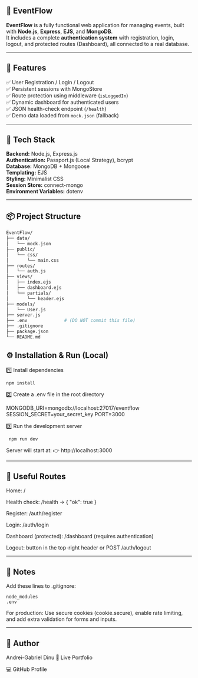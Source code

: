 ## 🪩 EventFlow

**EventFlow** is a fully functional web application for managing events, built with **Node.js**, **Express**, **EJS**, and **MongoDB**.  
It includes a complete **authentication system** with registration, login, logout, and protected routes (Dashboard), all connected to a real database.

---

## 🚀 Features

✅ User Registration / Login / Logout  
✅ Persistent sessions with MongoStore  
✅ Route protection using middleware (`isLoggedIn`)  
✅ Dynamic dashboard for authenticated users  
✅ JSON health-check endpoint (`/health`)  
✅ Demo data loaded from `mock.json` (fallback)

---

## 🧰 Tech Stack

**Backend:** Node.js, Express.js  
**Authentication:** Passport.js (Local Strategy), bcrypt  
**Database:** MongoDB + Mongoose  
**Templating:** EJS  
**Styling:** Minimalist CSS  
**Session Store:** connect-mongo  
**Environment Variables:** dotenv

---

## 📦 Project Structure

```bash
EventFlow/
├── data/
│   └── mock.json
├── public/
│   └── css/
│       └── main.css
├── routes/
│   └── auth.js
├── views/
│   ├── index.ejs
│   ├── dashboard.ejs
│   └── partials/
│       └── header.ejs
├── models/
│   └── User.js
├── server.js
├── .env              # (DO NOT commit this file)
├── .gitignore
├── package.json
└── README.md

```
## ⚙️ Installation & Run (Local)

1️⃣ Install dependencies

```
npm install
```
2️⃣ Create a .env file in the root directory

MONGODB_URI=mongodb://localhost:27017/eventflow
SESSION_SECRET=your_secret_key
PORT=3000

3️⃣ Run the development server
```
 npm run dev
```

Server will start at:
👉 http://localhost:3000

---

## 🔐 Useful Routes

Home: /

Health check: /health → { "ok": true }

Register: /auth/register

Login: /auth/login

Dashboard (protected): /dashboard (requires authentication)

Logout: button in the top-right header or POST /auth/logout

---

## 📝 Notes

Add these lines to .gitignore:

```
node_modules
.env
```

For production:
Use secure cookies (cookie.secure), enable rate limiting, and add extra validation for forms and inputs.

---

## 👤 Author

Andrei-Gabriel Dinu
🔗 Live Portfolio

💻 GitHub Profile
